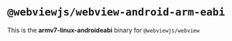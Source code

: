 # `@webviewjs/webview-android-arm-eabi`

This is the **armv7-linux-androideabi** binary for `@webviewjs/webview`
